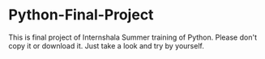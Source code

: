 # Python-Final-Project
This is final project of Internshala Summer training of Python.
Please don't copy it or download it. Just take a look and try by yourself.
